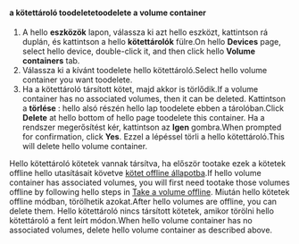 <!--author=SharS last changed: 9/16/15-->

#### <a name="toodelete-a-volume-container"></a><span data-ttu-id="c1506-101">a kötettároló toodelete</span><span class="sxs-lookup"><span data-stu-id="c1506-101">toodelete a volume container</span></span>
1. <span data-ttu-id="c1506-102">A hello **eszközök** lapon, válassza ki azt hello eszközt, kattintson rá duplán, és kattintson a hello **kötettárolók** fülre.</span><span class="sxs-lookup"><span data-stu-id="c1506-102">On hello **Devices** page, select hello device, double-click it, and then click hello **Volume containers** tab.</span></span>
2. <span data-ttu-id="c1506-103">Válassza ki a kívánt toodelete hello kötettároló.</span><span class="sxs-lookup"><span data-stu-id="c1506-103">Select hello volume container you want toodelete.</span></span>
3. <span data-ttu-id="c1506-104">Ha a kötettároló társított kötet, majd akkor is törlődik.</span><span class="sxs-lookup"><span data-stu-id="c1506-104">If a volume container has no associated volumes, then it can be deleted.</span></span> <span data-ttu-id="c1506-105">Kattintson a **törlése** : hello alsó részén hello lap toodelete ebben a tárolóban.</span><span class="sxs-lookup"><span data-stu-id="c1506-105">Click **Delete** at hello bottom of hello page toodelete this container.</span></span> <span data-ttu-id="c1506-106">Ha a rendszer megerősítést kér, kattintson az **Igen** gombra.</span><span class="sxs-lookup"><span data-stu-id="c1506-106">When prompted for confirmation, click **Yes**.</span></span> <span data-ttu-id="c1506-107">Ezzel a lépéssel törli a hello kötettároló.</span><span class="sxs-lookup"><span data-stu-id="c1506-107">This will delete hello volume container.</span></span>

<span data-ttu-id="c1506-108">Hello kötettároló kötetek vannak társítva, ha először tootake ezek a kötetek offline hello utasításait követve [kötet offline állapotba](../articles/storsimple/storsimple-manage-volumes.md#take-a-volume-offline).</span><span class="sxs-lookup"><span data-stu-id="c1506-108">If hello volume container has associated volumes, you will first need tootake those volumes offline by following hello steps in [Take a volume offline](../articles/storsimple/storsimple-manage-volumes.md#take-a-volume-offline).</span></span> <span data-ttu-id="c1506-109">Miután hello kötetek offline módban, törölhetik azokat.</span><span class="sxs-lookup"><span data-stu-id="c1506-109">After hello volumes are offline, you can delete them.</span></span> <span data-ttu-id="c1506-110">Hello kötettároló nincs társított kötetek, amikor törölni hello kötettároló a fent leírt módon.</span><span class="sxs-lookup"><span data-stu-id="c1506-110">When hello volume container has no associated volumes, delete hello volume container as described above.</span></span>

